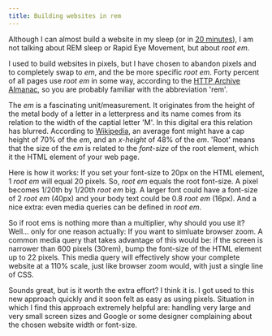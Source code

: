 ```yaml
---
title: Building websites in rem
---
```


Although I can almost build a website in my sleep (or in [20 minutes](/blog/speaking-at-jekyllconf2019/)), I am not talking about REM sleep or Rapid Eye Movement, but about *root em*. 

I used to build websites in pixels, but I have chosen to abandon pixels and to completely swap to *em*, and the be more specific *root em*. Forty percent of all pages use *root em* in some way, according to the [HTTP Archive Almanac](https://almanac.httparchive.org/en/2019/css#units), so you are probably familiar with the abbreviation 'rem'.

The *em* is a fascinating unit/measurement. It originates from the height of the metal body of a letter in a letterpress and its name comes from its relation to the width of the captial letter 'M'. In this digital era this relation has blurred. According to [Wikipedia](https://en.wikipedia.org/wiki/Em_(typography)), an average font might have a cap height of 70% of the *em*, and an *x-height* of 48% of the *em*. 'Root' means that the size of the *em* is related to the *font-size* of the root element, which it the HTML element of your web page.

Here is how it works: If you set your font-size to 20px on the HTML element, 1 *root em* will equal 20 pixels. So, *root em* equals the root font-size. A pixel becomes 1/20th by 1/20th *root em* big. A larger font could have a font-size of 2 *root em* (40px) and your body text could be 0.8 *root em* (16px). And a nice extra: even media queries can be defined in *root em*.

So if root ems is nothing more than a multiplier, why should you use it? Well... only for one reason actually: If you want to simluate browser zoom. A common media query that takes advantage of this would be: if the screen is narrower than 600 pixels (30rem), bump the font-size of the HTML element up to 22 pixels. This media query will effectively show your complete website at a 110% scale, just like browser zoom would, with just a single line of CSS.

Sounds great, but is it worth the extra effort? I think it is. I got used to this new approach quickly and it soon felt as easy as using pixels. Situation in which I find this approach extremely helpful are: handling very large and very small screen sizes and Google or some designer complaining about the chosen website width or font-size.